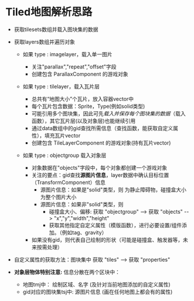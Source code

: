 # Tiled地图解析思路
- 获取tilesets数组并载入图块集的数据

- 获取layers数组并遍历对象
  - 如果 type : imagelayer，载入单一图片
    - 关注"parallax","repeat","offset"字段
    - 创建包含 ParallaxComponent 的游戏对象

  - 如果 type : tilelayer，载入瓦片层
    - 总共有“地图大小”个瓦片，放入容器vector中
    - 每个瓦片包含数据：Sprite，Type(例如solid类型)
    - 可能引用多个图块集，因此可先*载入并保存每个图块集的数据*（载入函数），其它瓦片层(以及对象层)也能继续引用
    - 通过data数组中的gid查找所需信息（查找函数，能获取自定义属性），填充瓦片vector
    - 创建包含 TileLayerComponent 的游戏对象(持有瓦片vector)

  - 如果 type : objectgroup 载入对象层
    - 对象数据在"objects"字段中，每个对象都创建一个游戏对象
    - 关注的要点：gid查找**源图片信息**，layer数据中确认目标位置（TransformComponent）信息
      - 源图片信息：如果是"solid"类型，则 为静止障碍物，碰撞盒大小为整个图片大小
      - 源图片信息：如果非"solid"类型，则
        - 碰撞盒大小、偏移: 获取 "objectgroup" --> 获取 "objects" --> "x","y","width","height"
        - 获取其他指定自定义属性（模版函数），进行必要设置/组件添加。（例如tag、gravity）
    - 如果没有gid，则代表自己绘制的形状（可能是碰撞盒、触发器等，未来按需处理）

- 自定义属性的获取方法：图块集中 获取 "tiles" --> 获取 "properties"

- **对象层物体特别注意:** 信息分散在两个区块中：
  - 地图tmj中：           绘制区域、名字 (及针对当前地图添加的自定义属性)
  - gid对应的图块集tsj中:  源图片信息    (画在任何地图上都会有的属性)